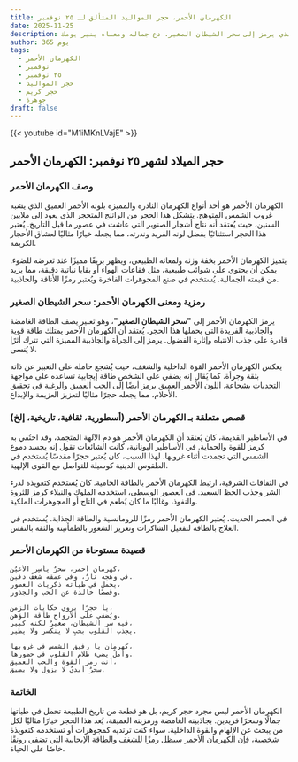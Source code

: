 ```yaml
---
title: الكهرمان الأحمر، حجر المواليد المتألق لـ ٢٥ نوفمبر
date: 2025-11-25
description: اشعر بأهمية الكهرمان الأحمر، حجر المواليد لـ ٢٥ نوفمبر الذي يرمز إلى سحر الشيطان الصغير. دع جماله ومعناه ينير يومك.
author: 365 يوم
tags:
  - الكهرمان الأحمر
  - نوفمبر
  - ٢٥ نوفمبر
  - حجر المواليد
  - حجر كريم
  - جوهرة
draft: false
---
```


{{< youtube id="M1iMKnLVajE" >}}

## حجر الميلاد لشهر ٢٥ نوفمبر: الكهرمان الأحمر

### وصف الكهرمان الأحمر

الكهرمان الأحمر هو أحد أنواع الكهرمان النادرة والمميزة بلونه الأحمر العميق الذي يشبه غروب الشمس المتوهج. يتشكل هذا الحجر من الراتنج المتحجر الذي يعود إلى ملايين السنين، حيث يُعتقد أنه نتاج أشجار الصنوبر التي عاشت في عصور ما قبل التاريخ. يُعتبر هذا الحجر استثنائيًا بفضل لونه الفريد وندرته، مما يجعله خيارًا مثاليًا لعشاق الأحجار الكريمة.

يتميز الكهرمان الأحمر بخفة وزنه ولمعانه الطبيعي، ويظهر بريقًا مميزًا عند تعرضه للضوء. يمكن أن يحتوي على شوائب طبيعية، مثل فقاعات الهواء أو بقايا نباتية دقيقة، مما يزيد من قيمته الجمالية. يُستخدم في صنع المجوهرات الفاخرة ويُعتبر رمزًا للأناقة والجاذبية.

### رمزية ومعنى الكهرمان الأحمر: سحر الشيطان الصغير

يرمز الكهرمان الأحمر إلى **"سحر الشيطان الصغير"**، وهو تعبير يصف الطاقة الغامضة والجاذبية الفريدة التي يحملها هذا الحجر. يُعتقد أن الكهرمان الأحمر يمتلك طاقة قوية قادرة على جذب الانتباه وإثارة الفضول. يرمز إلى الجرأة والجاذبية المميزة التي تترك أثرًا لا يُنسى.

يعكس الكهرمان الأحمر القوة الداخلية والشغف، حيث يُشجع حامله على التعبير عن ذاته بثقة وجرأة. كما يُقال إنه يضفي على الشخص طاقة إيجابية تساعده على مواجهة التحديات بشجاعة. اللون الأحمر العميق يرمز أيضًا إلى الحب العميق والرغبة في تحقيق الأحلام، مما يجعله حجرًا مثاليًا لتعزيز العزيمة والإبداع.

### قصص متعلقة بـ الكهرمان الأحمر (أسطورية، ثقافية، تاريخية، إلخ)

في الأساطير القديمة، كان يُعتقد أن الكهرمان الأحمر هو دم الآلهة المتجمد، وقد احتُفي به كرمز للقوة والحماية. في الأساطير اليونانية، كانت الشائعات تقول إنه يجسد دموع الشمس التي تجمدت أثناء غروبها. لهذا السبب، كان يُعتبر حجرًا مقدسًا يُستخدم في الطقوس الدينية كوسيلة للتواصل مع القوى الإلهية.

في الثقافات الشرقية، ارتبط الكهرمان الأحمر بالطاقة الحامية. كان يُستخدم كتعويذة لدرء الشر وجذب الحظ السعيد. في العصور الوسطى، استخدمه الملوك والنبلاء كرمز للثروة والنفوذ، وغالبًا ما كان يُطعم في التاج أو المجوهرات الملكية.

في العصر الحديث، يُعتبر الكهرمان الأحمر رمزًا للرومانسية والطاقة الجذابة. يُستخدم في العلاج بالطاقة لتفعيل الشاكرات وتعزيز الشعور بالطمأنينة والثقة بالنفس.

### قصيدة مستوحاة من الكهرمان الأحمر

```
كهرمان أحمر، سحرٌ يأسِر الأعيُن،  
في وهجه نارٌ، وفي عمقه شغفٌ دفين.  
يحمل في طياته ذكريات العصور،  
وقصصًا خالدة عن الحب والجذور.  

يا حجرًا يروي حكايات الزمن،  
ويُضفي على الأرواح طاقة الوَهن.  
فيه سر الشيطان، صغيرٌ لكنه كبير،  
يجذب القلوب بحبٍ لا ينكسر ولا يطير.  

كهرمان يا رفيق الشمس في غروبها،  
وأملٌ يضيء ظلام القلوب في حضورها.  
أنت رمز القوة والحب العميق،  
سحرٌ أبديٌ لا يزول ولا يضيق.  
```

### الخاتمة

الكهرمان الأحمر ليس مجرد حجر كريم، بل هو قطعة من تاريخ الطبيعة تحمل في طياتها جمالًا وسحرًا فريدين. بجاذبيته الغامضة ورمزيته العميقة، يُعد هذا الحجر خيارًا مثاليًا لكل من يبحث عن الإلهام والقوة الداخلية. سواء كنت ترتديه كمجوهرات أو تستخدمه كتعويذة شخصية، فإن الكهرمان الأحمر سيظل رمزًا للشغف والطاقة الإيجابية التي تضفي رونقًا خاصًا على الحياة.